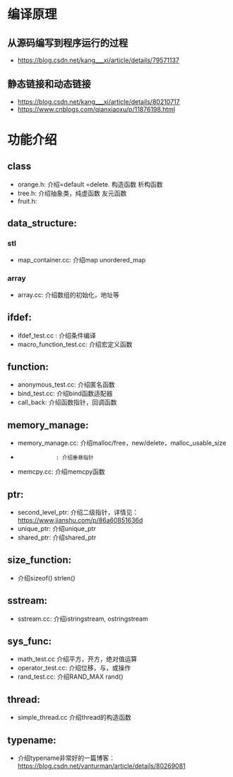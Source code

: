 # 编译原理

## 从源码编写到程序运行的过程
-    https://blog.csdn.net/kang___xi/article/details/79571137

## 静态链接和动态链接
-    https://blog.csdn.net/kang___xi/article/details/80210717
-    https://www.cnblogs.com/qianxiaoxu/p/11876198.html

# 功能介绍
## class
- orange.h: 介绍=default =delete. 构造函数 析构函数
- tree.h: 介绍抽象类，纯虚函数 友元函数
- fruit.h:

## data_structure:
### stl
- map_container.cc: 介绍map unordered_map
### array
- array.cc: 介绍数组的初始化，地址等

## ifdef:
- ifdef_test.cc : 介绍条件编译
- macro_function_test.cc: 介绍宏定义函数

## function:
- anonymous_test.cc: 介绍匿名函数
- bind_test.cc: 介绍bind函数适配器
- call_back: 介绍函数指针，回调函数

## memory_manage:
- memory_manage.cc: 介绍malloc/free，new/delete，malloc_usable_size
-                 : 介绍垂悬指针
- memcpy.cc: 介绍memcpy函数

## ptr:
- second_level_ptr: 介绍二级指针，详情见：https://www.jianshu.com/p/86a60851636d
- unique_ptr: 介绍unique_ptr
- shared_ptr: 介绍shared_ptr

## size_function:
- 介绍sizeof() strlen()

## sstream:
- sstream.cc: 介绍istringstream, ostringstream

## sys_func: 
- math_test.cc 介绍平方，开方，绝对值运算
- operator_test.cc: 介绍位移，与，或操作
- rand_test.cc: 介绍RAND_MAX rand()

## thread:
- simple_thread.cc 介绍thread的构造函数

## typename:
- 介绍typename非常好的一篇博客：https://blog.csdn.net/vanturman/article/details/80269081

